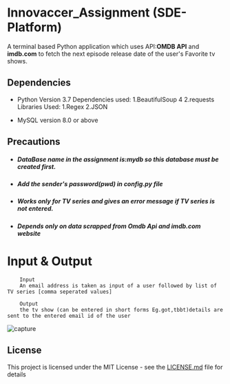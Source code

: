 # Innovaccer_Assignment (SDE-Platform)

A terminal based Python application which uses API:**OMDB API** and **imdb.com** to fetch the next episode release date of the user's Favorite tv shows.


## Dependencies
* 
  Python Version 3.7 
  Dependencies used:
      1.BeautifulSoup 4
      2.requests
  Libraries Used:
      1.Regex
      2.JSON


* MySQL version 8.0 or above 




 ## Precautions
* ##### DataBase name in the assignment is:**mydb** so this database must be created first.
* ##### Add the sender's password(pwd) in config.py file
* ##### Works only for TV series and gives an error message if TV series is not entered.
* ##### Depends only on data scrapped from Omdb Api and imdb.com website

# Input & Output 

 ``` 
     Input
     An email address is taken as input of a user followed by list of TV series [comma seperated values]
     
     Output 
     the tv show (can be entered in short forms Eg.got,tbbt)details are sent to the entered email id of the user
 
 ```
 ![capture](https://user-images.githubusercontent.com/25202996/47090800-3b09b800-d241-11e8-8e13-a73b8fc14732.PNG)
  


## License

This project is licensed under the MIT License - see the [LICENSE.md](LICENSE.md) file for details
